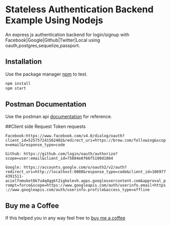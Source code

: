 # Stateless Authentication Backend Example Using Nodejs

An express js authentication backend for login/signup with Facebook|Google|Github|Twitter|Local using oauth,postgres,sequelize,passport.

## Installation

Use the package manager [npm](https://www.npmjs.com) to test.

```bash
npm install
npm start
```

## Postman Documentation

Use the postman api [documentation](https://documenter.getpostman.com/view/6421015/SVfRtT99) for reference.

##Client side Request Token requests

```Facebook:https://www.facebook.com/v4.0/dialog/oauth?client_id=525757241562402&redirect_uri=https://brew.com/following&scope=email&response_type=code ```

```Github: https://github.com/login/oauth/authorize?scope=user:email&client_id=75884e6f66f5190d1864 ```

```Google: https://accounts.google.com/o/oauth2/v2/auth?redirect_uri=http://localhost:8080&response_type=code&client_id=1069774391511-acielfnmuket6k7u4q4ggkt2igkelevh.apps.googleusercontent.com&approval_prompt=force&scope=https://www.googleapis.com/auth/userinfo.email+https://www.googleapis.com/auth/userinfo.profile&access_type=offline ```

## Buy me a Coffee
If this helped you in any way feel free to [buy me a coffee](https://www.buymeacoffee.com/DXaWkCE)